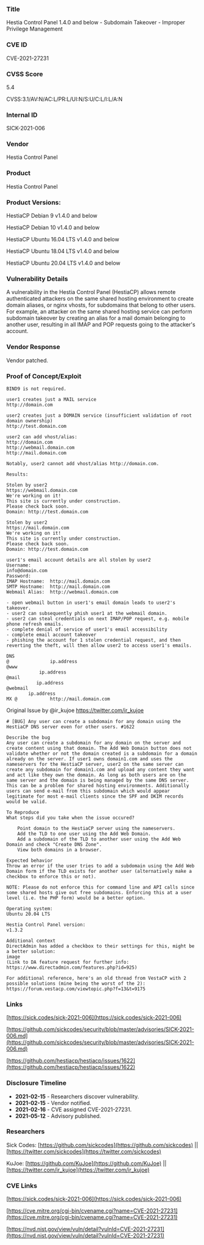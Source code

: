### Title
Hestia Control Panel 1.4.0 and below - Subdomain Takeover - Improper Privilege Management

### CVE ID
CVE-2021-27231

### CVSS Score
5.4

CVSS:3.1/AV:N/AC:L/PR:L/UI:N/S:U/C:L/I:L/A:N

### Internal ID
SICK-2021-006
        
### Vendor
Hestia Control Panel
        
### Product
Hestia Control Panel

### Product Versions:
HestiaCP Debian 9 v1.4.0 and below

HestiaCP Debian 10 v1.4.0 and below

HestiaCP Ubuntu 16.04 LTS v1.4.0 and below

HestiaCP Ubuntu 18.04 LTS v1.4.0 and below

HestiaCP Ubuntu 20.04 LTS v1.4.0 and below

### Vulnerability Details

A vulnerability in the Hestia Control Panel (HestiaCP) allows remote authenticated attackers on the same shared hosting environment to create domain aliases, or nginx vhosts, for subdomains that belong to other users. For example, an attacker on the same shared hosting service can perform subdomain takeover by creating an alias for a mail domain belonging to another user, resulting in all IMAP and POP requests going to the attacker's account.

### Vendor Response
Vendor patched.

### Proof of Concept/Exploit

```
BIND9 is not required.

user1 creates just a MAIL service
http://domain.com

user2 creates just a DOMAIN service (insufficient validation of root domain ownership)
http://test.domain.com

user2 can add vhost/alias:
http://domain.com
http://webmail.domain.com
http://mail.domain.com

Notably, user2 cannot add vhost/alias http://domain.com.

Results:

Stolen by user2
https://webmail.domain.com
We're working on it!
This site is currently under construction.
Please check back soon.
Domain: http://test.domain.com

Stolen by user2
https://mail.domain.com
We're working on it!
This site is currently under construction.
Please check back soon.
Domain: http://test.domain.com

user1's email account details are all stolen by user2
Username:   
info@domain.com
Password:   
IMAP Hostname:  http://mail.domain.com
SMTP Hostname:  http://mail.domain.com
Webmail Alias:  http://webmail.domain.com 

- open webmail button in user1's email domain leads to user2's takeover.
- user2 can subsequently phish user1 at the webmail domain.
- user2 can steal credentials on next IMAP/POP request, e.g. mobile phone refresh emails.
- complete denial of service of user1's email accessibility
- complete email account takeover
- phishing the account for 1 stolen credential request, and then reverting the theft, will then allow user2 to access user1's emails.

DNS
@               ip.address
@www
            ip.address
@mail
           ip.address
@webmail
        ip.address
MX @            http://mail.domain.com

```

Original Issue by @ir_kujoe https://twitter.com/ir_kujoe

```
# [BUG] Any user can create a subdomain for any domain using the HestiaCP DNS server even for other users. #1622 

Describe the bug
Any user can create a subdomain for any domain on the server and create content using that domain. The Add Web Domain button does not validate whether or not the domain created is a subdomain for a domain already on the server. If user1 owns domain1.com and uses the nameservers for the HestiaCP server, user2 on the same server can create any subdomain for domain1.com and upload any content they want and act like they own the domain. As long as both users are on the same server and the domain is being managed by the same DNS server. This can be a problem for shared hosting environments. Additionally users can send e-mail from this subdomain which would appear legitimate for most e-mail clients since the SPF and DKIM records would be valid.

To Reproduce
What steps did you take when the issue occured?

    Point domain to the HestiaCP server using the nameservers.
    Add the TLD to one user using the Add Web Domain.
    Add a subdomain of the TLD to another user using the Add Web Domain and check "Create DNS Zone".
    View both domains in a browser.

Expected behavior
Throw an error if the user tries to add a subdomain using the Add Web Domain form if the TLD exists for another user (alternatively make a checkbox to enforce this or not).

NOTE: Please do not enforce this for command line and API calls since some shared hosts give out free subdomains. Enforcing this at a user level (i.e. the PHP form) would be a better option.

Operating system:
Ubuntu 20.04 LTS

Hestia Control Panel version:
v1.3.2

Additional context
DirectAdmin has added a checkbox to their settings for this, might be a better solution:
image
(Link to DA feature request for further info: https://www.directadmin.com/features.php?id=925)

For additional reference, here's an old thread from VestaCP with 2 possible solutions (mine being the worst of the 2):
https://forum.vestacp.com/viewtopic.php?f=13&t=9175
```

### Links

[https://sick.codes/sick-2021-006](https://sick.codes/sick-2021-006)

[https://github.com/sickcodes/security/blob/master/advisories/SICK-2021-006.md](https://github.com/sickcodes/security/blob/master/advisories/SICK-2021-006.md)

[https://github.com/hestiacp/hestiacp/issues/1622](https://github.com/hestiacp/hestiacp/issues/1622)

### Disclosure Timeline
* **2021-02-15** - Researchers discover vulnerability.
* **2021-02-15** - Vendor notified.
* **2021-02-16** - CVE assigned CVE-2021-27231.
* **2021-05-12** - Advisory published.

### Researchers

Sick Codes: [https://github.com/sickcodes](https://github.com/sickcodes) || [https://twitter.com/sickcodes](https://twitter.com/sickcodes)

KuJoe: [https://github.com/KuJoe](https://github.com/KuJoe) || [https://twitter.com/ir_kujoe](https://twitter.com/ir_kujoe)

### CVE Links

[https://sick.codes/sick-2021-006](https://sick.codes/sick-2021-006)

[https://cve.mitre.org/cgi-bin/cvename.cgi?name=CVE-2021-27231](https://cve.mitre.org/cgi-bin/cvename.cgi?name=CVE-2021-27231)

[https://nvd.nist.gov/view/vuln/detail?vulnId=CVE-2021-27231](https://nvd.nist.gov/view/vuln/detail?vulnId=CVE-2021-27231)
